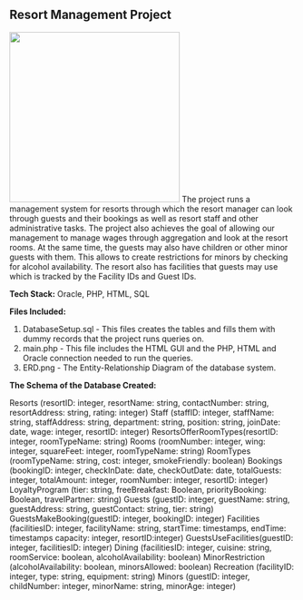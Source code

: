 ## Resort Management Project ##  

<img src="https://github.com/deepparekh02/resort-database-management/assets/65657471/c91e8ad8-5dc9-422f-ab4c-8a3b295dec9c" width=300>
The project runs a management system for resorts through which the resort manager can look through guests and their bookings as well as resort staff and other administrative tasks. The project also achieves the goal of allowing our management to manage wages through aggregation and look at the resort rooms. At the same time, the guests may also have children or other minor guests with them. This allows to create restrictions for minors by checking for alcohol availability. The resort also has facilities that guests may use which is tracked by the Facility IDs and Guest IDs. 

**Tech Stack:** Oracle, PHP, HTML, SQL
    
**Files Included:**
1) DatabaseSetup.sql - This files creates the tables and fills them with dummy records that the project runs queries on.
2) main.php - This file includes the HTML GUI and the PHP, HTML and Oracle connection needed to run the queries.
3) ERD.png - The Entity-Relationship Diagram of the database system.
    
**The Schema of the Database Created:**   
    
Resorts (resortID: integer, resortName: string, contactNumber: string, resortAddress: string, rating: integer)
Staff (staffID: integer, staffName: string, staffAddress: string, department: string, position: string, joinDate: date, wage: integer, resortID: integer)
ResortsOfferRoomTypes(resortID: integer, roomTypeName: string)
Rooms (roomNumber: integer, wing: integer, squareFeet: integer, roomTypeName: string)
RoomTypes (roomTypeName: string, cost: integer, smokeFriendly: boolean)
Bookings (bookingID: integer, checkInDate: date, checkOutDate: date, totalGuests: integer, totalAmount: integer, roomNumber: integer, resortID: integer)
LoyaltyProgram (tier: string, freeBreakfast: Boolean, priorityBooking: Boolean, travelPartner: string)
Guests (guestID: integer, guestName: string, guestAddress: string, guestContact: string, tier: string)
GuestsMakeBooking(guestID: integer, bookingID: integer)
Facilities (facilitiesID: integer, facilityName: string, startTime: timestamps, endTime: timestamps capacity: integer, resortID:integer)
GuestsUseFacilities(guestID: integer, facilitiesID: integer)
Dining (facilitiesID: integer, cuisine: string, roomService: boolean, alcoholAvailability: boolean)
MinorRestriction (alcoholAvailability: boolean, minorsAllowed: boolean)
Recreation (facilityID: integer, type: string, equipment: string)
Minors (guestID: integer, childNumber: integer, minorName: string, minorAge: integer)
